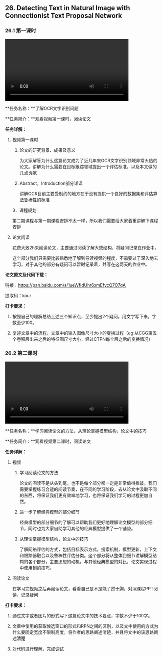 ## 26. Detecting Text in Natural Image with Connectionist Text Proposal Network

### 26.1 第一课时

<video width=80%  controls >
	<source type="video/mp4" src="026-detecting-text-in-natural-image-with-connectionist-text-proposal-network/026-1.mp4">
</video>

**任务名称：**了解OCR文字识别问题

**任务简介：**观看视频第一课时，阅读论文

**任务详解：**

1. 视频第一课时
   1. 论文的研究背景、成果及意义

      为大家解答为什么这篇论文成为了近几年来OCR文字识别领域非常火热的论文。讲解为什么需要在目标跟踪领域提出一个评估标准，以及本文做的几点贡献

   2. Abstract，Introduction部分详读

      讲解OCR目前主要受制约的地方在于没有提供一个良好的数据集和评估算法鲁棒性的标准

   3．课程规划

   ​	第二期课程与第一期课程安排不太一样，所以我们需要给大家着重讲解下课程安排

2. 论文阅读

   花费大致2h来阅读论文，主要通过阅读了解大致结构，将疑问记录在作业中。

   这个部分我们只需要比较熟悉地了解到导读视频的程度，不需要过于深入地去学习，对于其他的部分有疑问可以暂时记录着，并写在这两天的作业中。

**论文原文及代码下载：**

链接：https://pan.baidu.com/s/1ueWfldUhr6xmEfycQ7O7qA 

提取码：kour 

**打卡要求：**

1. 按照自己的理解总结上述三个知识点，至少提出2个疑问，用文字写下来，字数至少100。

2. 复述文章中的流程，文章中的输入图像尺寸大小的变换过程（eg:从CGG第五个卷积层出来之后的特征图尺寸大小，经过CTPN每个层之后的变换情况）

### 26.2 第二课时

<video width=80%  controls >
	<source type="video/mp4" src="026-detecting-text-in-natural-image-with-connectionist-text-proposal-network/026-2.mp4">
</video>

**任务名称：**学习阅读论文的方法，从理论掌握模型结构，论文中的技巧

**任务简介：**观看视频第二课时，阅读论文

**任务详解：**

1. 视频
   1. 学习阅读论文的方法

      论文的阅读不是从头到尾，也不是每个部分都一定是非常值得推敲。我们需要掌握练习合适的阅读节奏，在不同的学习阶段，去从论文中汲取不同的东西，将保证我们更有效率地学习，也将保证我们学习的过程更加自然。

   2. 进一步了解经典模型的部分细节

      经典模型的部分细节的了解可以帮助我们更好地理解论文模型的部分细节，同时也为大家自助学习其他的经典模型提供了一个铺垫。

   3. 从理论掌握模型结构，论文中的技巧

      了解网络评估的方式，包括目标表示方式，搜索机制，模型更新，上下文和跟踪器融合以及鲁棒性评估分类。这个部分将从整体到细节讲解模型结构的各个部分，主要思想的动机，与其他经典模型的对比，论文实现过程中使用到的技巧。

2. 阅读论文

   在学习完视频之后再阅读论文，看看自己是不是能了然于胸，对照课程PPT阅读，记录疑问

**打卡要求：**

1. 通过文字或者图片的形式写下这篇论文中的技术要点，字数不少于100字。

2. 文章中使用的获取候选窗口的形式和RPN之间的区别，以及文中使用的方式为什么要固定宽度不限制高度，将作者的思路阐述清楚，并且将文中的该思路阐述清楚

3. 对代码进行理解，完成调试